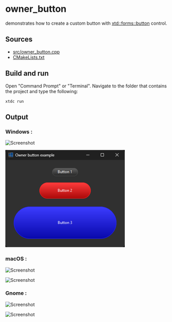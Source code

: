# owner_button

demonstrates how to create a custom button with [xtd::forms::button](https://gammasoft71.github.io/xtd/reference_guides/latest/classxtd_1_1forms_1_1button.html) control.

## Sources

* [src/owner_button.cpp](src/owner_button.cpp)
* [CMakeLists.txt](CMakeLists.txt)

## Build and run

Open "Command Prompt" or "Terminal". Navigate to the folder that contains the project and type the following:

```shell
xtdc run
```

## Output

### Windows :

![Screenshot](../../../../docs/pictures/examples/owner_button_w.png)

![Screenshot](../../../../docs/pictures/examples/owner_button_wd.png)

### macOS :

![Screenshot](../../../../docs/pictures/examples/owner_button_m.png)

![Screenshot](../../../../docs/pictures/examples/owner_button_md.png)

### Gnome :

![Screenshot](../../../../docs/pictures/examples/owner_button_g.png)

![Screenshot](../../../../docs/pictures/examples/owner_button_gd.png)
